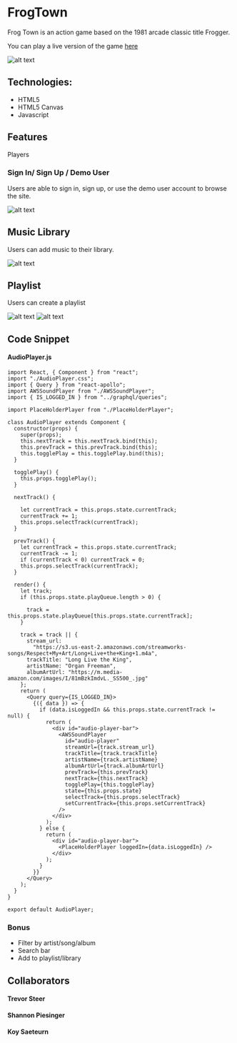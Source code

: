 # FrogTown

Frog Town is an action game based on the 1981 arcade classic title Frogger.  

You can play a live version of the game [here](https://shanp77.github.io/FrogQuest/dist/index.html)

![alt text](./client/src/images/streamworks.png "StreamWorks")

## Technologies:

- HTML5
- HTML5 Canvas
- Javascript

## Features

Players 
### Sign In/ Sign Up / Demo User

Users are able to sign in, sign up, or use the demo user account to browse the site.

![alt text](./client/src/images/StreamWorksMain.png "StreamWorks")

## Music Library

Users can add music to their library.

![alt text](./client/src/images/musiclibrary.png "StreamWorks Library")

## Playlist

Users can create a playlist

![alt text](./client/src/images/playlist.png "StreamWorks Playlist")
![alt text](./client/src/images/createplaylist.png "StreamWorks Create Playlist")

## Code Snippet

#### AudioPlayer.js

```
import React, { Component } from "react";
import "./AudioPlayer.css";
import { Query } from "react-apollo";
import AWSSoundPlayer from "./AWSSoundPlayer";
import { IS_LOGGED_IN } from "../graphql/queries";

import PlaceHolderPlayer from "./PlaceHolderPlayer";

class AudioPlayer extends Component {
  constructor(props) {
    super(props);
    this.nextTrack = this.nextTrack.bind(this);
    this.prevTrack = this.prevTrack.bind(this);
    this.togglePlay = this.togglePlay.bind(this);
  }

  togglePlay() {
    this.props.togglePlay();
  }

  nextTrack() {

    let currentTrack = this.props.state.currentTrack;
    currentTrack += 1;
    this.props.selectTrack(currentTrack);
  }

  prevTrack() {
    let currentTrack = this.props.state.currentTrack;
    currentTrack -= 1;
    if (currentTrack < 0) currentTrack = 0;
    this.props.selectTrack(currentTrack);
  }

  render() {
    let track;
    if (this.props.state.playQueue.length > 0) {

      track = this.props.state.playQueue[this.props.state.currentTrack];
    }

    track = track || {
      stream_url:
        "https://s3.us-east-2.amazonaws.com/streamworks-songs/Respect+My+Art/Long+Live+the+King+1.m4a",
      trackTitle: "Long Live the King",
      artistName: "Organ Freeman",
      albumArtUrl: "https://m.media-amazon.com/images/I/81mBzkImdvL._SS500_.jpg"
    };
    return (
      <Query query={IS_LOGGED_IN}>
        {({ data }) => {
          if (data.isLoggedIn && this.props.state.currentTrack != null) {
            return (
              <div id="audio-player-bar">
                <AWSSoundPlayer
                  id="audio-player"
                  streamUrl={track.stream_url}
                  trackTitle={track.trackTitle}
                  artistName={track.artistName}
                  albumArtUrl={track.albumArtUrl}
                  prevTrack={this.prevTrack}
                  nextTrack={this.nextTrack}
                  togglePlay={this.togglePlay}
                  state={this.props.state}
                  selectTrack={this.props.selectTrack}
                  setCurrentTrack={this.props.setCurrentTrack}
                />
              </div>
            );
          } else {
            return (
              <div id="audio-player-bar">
                <PlaceHolderPlayer loggedIn={data.isLoggedIn} />
              </div>
            );
          }
        }}
      </Query>
    );
  }
}

export default AudioPlayer;
```

### Bonus

- Filter by artist/song/album
- Search bar
- Add to playlist/library

## Collaborators

#### Trevor Steer

#### Shannon Piesinger

#### Koy Saeteurn